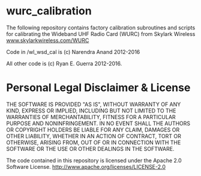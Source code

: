 # wurc_calibration
The following repository contains factory calibration subroutines and scripts for calibrating
the Wideband UHF Radio Card (WURC) from Skylark Wireless www.skylarkwireless.com/WURC

Code in /wl_wsd_cal is (c) Narendra Anand 2012-2016

All other code is (c) Ryan E. Guerra 2012-2016.

# Personal Legal Disclaimer & License
THE SOFTWARE IS PROVIDED "AS IS", WITHOUT WARRANTY OF ANY KIND, EXPRESS OR IMPLIED,
INCLUDING BUT NOT LIMITED TO THE WARRANTIES OF MERCHANTABILITY, FITNESS FOR A PARTICULAR
PURPOSE AND NONINFRINGEMENT. IN NO EVENT SHALL THE AUTHORS OR COPYRIGHT HOLDERS BE LIABLE
FOR ANY CLAIM, DAMAGES OR OTHER LIABILITY, WHETHER IN AN ACTION OF CONTRACT, TORT OR
OTHERWISE, ARISING FROM, OUT OF OR IN CONNECTION WITH THE SOFTWARE OR THE USE OR OTHER
DEALINGS IN THE SOFTWARE.

The code contained in this repository is licensed under the Apache 2.0 Software License.
http://www.apache.org/licenses/LICENSE-2.0

